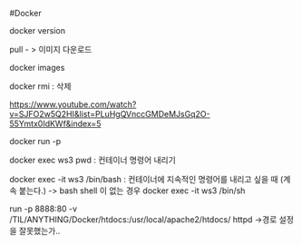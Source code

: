 #Docker

docker version

pull - > 이미지 다운로드

docker images

docker rmi  : 삭제

https://www.youtube.com/watch?v=SJFO2w5Q2HI&list=PLuHgQVnccGMDeMJsGq2O-55Ymtx0IdKWf&index=5

docker run -p


docker exec ws3 pwd : 컨테이너 명령어 내리기

 

docker exec -it ws3 /bin/bash : 컨테이너에 지속적인 명령어를 내리고 싶을 때 (계속 붙는다.)
-> bash shell 이 없는 경우 docker exec -it ws3 /bin/sh

run -p 8888:80 -v /TIL/ANYTHING/Docker/htdocs:/usr/local/apache2/htdocs/ httpd
->경로 설정을 잘못했는가..